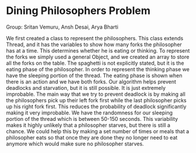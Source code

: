 # Dining Philosophers Problem

Group: Sritan Vemuru, Ansh Desai, Arya Bharti

We first created a class to represent the philosophers. This class extends Thread, and it has the variables to show how many forks the philosopher has at a time. This determines whether he is eating or thinking. To represent the forks we simply used a general Object, and we created an array to store all the forks on the table. The spaghetti is not explicitly stated, but it is the eating phase of the philosopher. In order to represent the thinking phase we have the sleeping portion of the thread. The eating phase is shown when there is an action and we have both forks. Our algorithm helps prevent deadlocks and starvation, but it is still possible. It is just extremely improbable. The main way that we try to prevent deadlock is by making all the philosophers pick up their left fork first while the last philosopher picks up his right fork first. This reduces the probability of deadlock significantly making it very improbable. We have the randomness for our sleeping portion of the thread which is between 50-150 seconds. This variability makes it highly unlikely that a philosopher starves, but there is still a chance. We could help this by making a set number of times or meals that a philosopher eats so that once they are done they no longer need to eat anymore which would make sure no philosopher starves.
